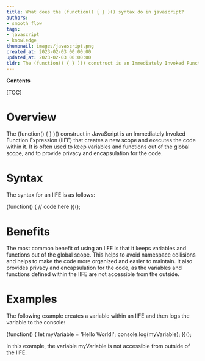 ```yaml
---
title: What does the (function() { } )() syntax do in javascript?
authors:
- smooth_flow
tags:
- javascript
- knowledge
thumbnail: images/javascript.png
created_at: 2023-02-03 00:00:00
updated_at: 2023-02-03 00:00:00
tldr: The (function() { } )() construct is an Immediately Invoked Function Expression (IIFE) which allows a function to be executed as soon as it is defined.
---
```


**Contents**

[TOC]

# Overview
The (function() { } )() construct in JavaScript is an Immediately Invoked Function Expression (IIFE) that creates a new scope and executes the code within it. It is often used to keep variables and functions out of the global scope, and to provide privacy and encapsulation for the code.

# Syntax
The syntax for an IIFE is as follows:

(function() {
    // code here
})();

# Benefits
The most common benefit of using an IIFE is that it keeps variables and functions out of the global scope. This helps to avoid namespace collisions and helps to make the code more organized and easier to maintain. It also provides privacy and encapsulation for the code, as the variables and functions defined within the IIFE are not accessible from the outside.

# Examples
The following example creates a variable within an IIFE and then logs the variable to the console:

(function() {
    let myVariable = 'Hello World!';
    console.log(myVariable);
})();

In this example, the variable myVariable is not accessible from outside of the IIFE.
